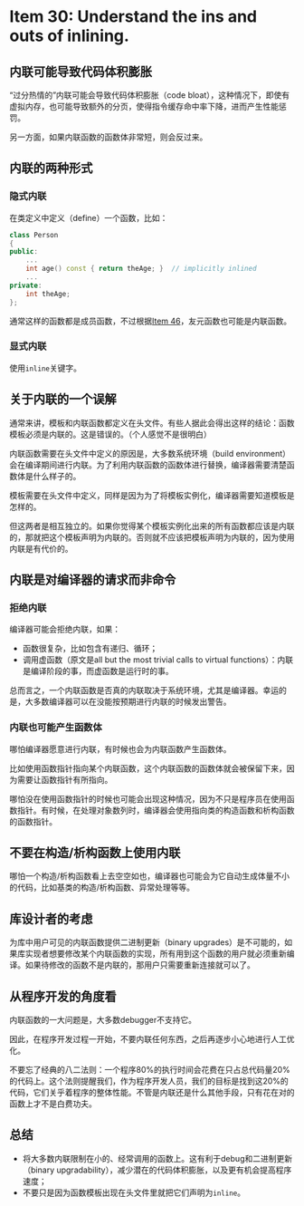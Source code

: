 # Item 30: Understand the ins and outs of inlining.

## 内联可能导致代码体积膨胀

“过分热情的”内联可能会导致代码体积膨胀（code bloat），这种情况下，即使有虚拟内存，也可能导致额外的分页，使得指令缓存命中率下降，进而产生性能惩罚。

另一方面，如果内联函数的函数体非常短，则会反过来。

## 内联的两种形式

### 隐式内联

在类定义中定义（define）一个函数，比如：

```cpp
class Person
{
public:
    ...
    int age() const { return theAge; }	// implicitly inlined
    ...
private:
    int theAge;
};
```

通常这样的函数都是成员函数，不过根据[Item 46](../Item%2046)，友元函数也可能是内联函数。

### 显式内联

使用`inline`关键字。

## 关于内联的一个误解

通常来讲，模板和内联函数都定义在头文件。有些人据此会得出这样的结论：函数模板必须是内联的。这是错误的。（个人感觉不是很明白）

内联函数需要在头文件中定义的原因是，大多数系统环境（build environment）会在编译期间进行内联。为了利用内联函数的函数体进行替换，编译器需要清楚函数体是什么样子的。

模板需要在头文件中定义，同样是因为为了将模板实例化，编译器需要知道模板是怎样的。

但这两者是相互独立的。如果你觉得某个模板实例化出来的所有函数都应该是内联的，那就把这个模板声明为内联的。否则就不应该把模板声明为内联的，因为使用内联是有代价的。

## 内联是对编译器的请求而非命令

### 拒绝内联

编译器可能会拒绝内联，如果：

- 函数很复杂，比如包含有递归、循环；
- 调用虚函数（原文是all but the most trivial calls to virtual functions）：内联是编译阶段的事，而虚函数是运行时的事。

总而言之，一个内联函数是否真的内联取决于系统环境，尤其是编译器。幸运的是，大多数编译器可以在没能按预期进行内联的时候发出警告。

### 内联也可能产生函数体

哪怕编译器愿意进行内联，有时候也会为内联函数产生函数体。

比如使用函数指针指向某个内联函数，这个内联函数的函数体就会被保留下来，因为需要让函数指针有所指向。

哪怕没在使用函数指针的时候也可能会出现这种情况，因为不只是程序员在使用函数指针。有时候，在处理对象数列时，编译器会使用指向类的构造函数和析构函数的函数指针。

## 不要在构造/析构函数上使用内联

哪怕一个构造/析构函数看上去空空如也，编译器也可能会为它自动生成体量不小的代码，比如基类的构造/析构函数、异常处理等等。

## 库设计者的考虑

为库中用户可见的内联函数提供二进制更新（binary upgrades）是不可能的，如果库实现者想要修改某个内联函数的实现，所有用到这个函数的用户就必须重新编译。如果待修改的函数不是内联的，那用户只需要重新连接就可以了。

## 从程序开发的角度看

内联函数的一大问题是，大多数debugger不支持它。

因此，在程序开发过程一开始，不要内联任何东西，之后再逐步小心地进行人工优化。

不要忘了经典的八二法则：一个程序80%的执行时间会花费在只占总代码量20%的代码上。这个法则提醒我们，作为程序开发人员，我们的目标是找到这20%的代码，它们关乎着程序的整体性能。不管是内联还是什么其他手段，只有花在对的函数上才不是白费功夫。

## 总结

- 将大多数内联限制在小的、经常调用的函数上。这有利于debug和二进制更新（binary upgradability），减少潜在的代码体积膨胀，以及更有机会提高程序速度；
- 不要只是因为函数模板出现在头文件里就把它们声明为`inline`。
